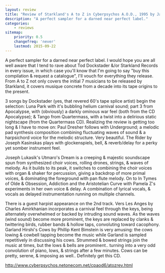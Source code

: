 ```yaml
---
layout: review
title: "Review of Starkland's A to Z in Cyberpsychos A.O.D., 1995 by Jasmine Sailing"
description: "A perfect sampler for a darned near perfect label."
categories:
    - reviews
sitemap:
    priority: 0.5
    changefreq: 'never'
    lastmod: 2015-09-22
---
```


A perfect sampler for a darned near perfect label. I would hope you are all well aware that I tend to rave about Tod Dockstader &/or Starkland Records in every issue, in which case you'll know that I'm going to say "buy this compilation & request a catalogue", I'll vouch for everything they release. From A to Z not only covers the initial 7 musicians to be released by Starkland, it covers musique concrete from a decade into its tape origins to the present. 

3 songs by Dockstader (yes, that revered 60's tape splice artist) begin the selection: Luna Park with it's bubbling helium carnival sound; part 3 from Apocalypse, with (obviously) a darkly ominous war feel (both from the CD Apocalypse); & Tango from Quartermass, with a twist into a delirious static nightscape (from the Quartermass CD). Realizing the review is getting too long & I have to move on: Paul Dresher follows with Underground; a melodic pad synthesis composition combining fluctuating waves of sound & a harpsichord voice for the melodic structure. Very beautiful. The Rider by Joseph Kasinskas plays with glockenspiels, bell, & reverb/delay for a perky yet somber instrument feel.

Joseph Lukasik's Utmaro's Dream is a creeping & majestic soundscape spun from synthesized choir voices, rolling drones, strings, & waves of melody. As it builds to its peak, it switches to combining the choir voices with organ & shaker for percussion, giving a backdrop of more primal voices, & dominating the foreground with pan flute melody. On to In Tymes of Olde & Obsession, Addiction and the Aristotelian Curve with Pamela Z's experiments in her own voice & delay. A combination of lyrical vocals, & vocals as delayed instrumentation running on multiple channels. 

There is a guest harpist appearance on the 2nd track. Vers Les Anges by Charles Amirkhanian incorporates a carnival feel through the keys, being alternately overwhelmed or backed by intruding sound waves. As the waves (wind sound) become more prominent, the keys are replaced by clanks & twittering birds, rubber bands & hollow taps, convoluting toward cacophony. Garland Hirshi's Cows by Phillip Kent Bimstein is very amusing: the cows lowing & cowbell tapping become the music while Garland is sampled repetitively in discussing his cows. Strummed & bowed strings join the music at times, but the lows & bells are prominent.. turning into a very odd convolution of piano, lows, & strings after a few minutes. Cows can be pretty, serene, & imposing as well.. Definitely get this CD.

<http://www.cyberpsychos.netonecom.net/cpaod6/atozrev.html>